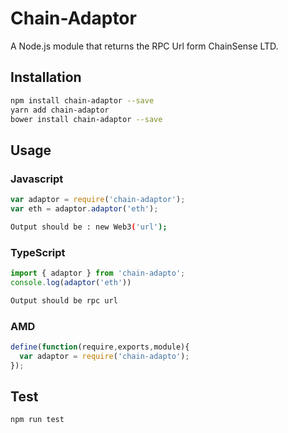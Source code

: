 # Chain-Adaptor
A Node.js module that returns the RPC Url form ChainSense LTD.
## Installation 
```sh
npm install chain-adaptor --save
yarn add chain-adaptor
bower install chain-adaptor --save
```
## Usage
### Javascript
```javascript
var adaptor = require('chain-adaptor');
var eth = adaptor.adaptor('eth');
```
```sh
Output should be : new Web3('url');
```
### TypeScript
```typescript
import { adaptor } from 'chain-adapto';
console.log(adaptor('eth'))
```
```sh
Output should be rpc url
```
### AMD
```javascript
define(function(require,exports,module){
  var adaptor = require('chain-adapto');
});
```
## Test 
```sh
npm run test
```